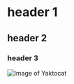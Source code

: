 # header 1
## header 2
### header 3


![Image of Yaktocat](https://octodex.github.com/images/yaktocat.png)
